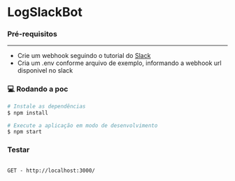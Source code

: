 ﻿# LogSlackBot

### Pré-requisitos
---

- Crie um webhook seguindo o tutorial do [Slack](https://api.slack.com/messaging/webhooks)
- Cria um .env conforme arquivo de exemplo, informando a webhook url disponivel no slack

### 💻 Rodando a poc

```bash
# Instale as dependências
$ npm install

# Execute a aplicação em modo de desenvolvimento
$ npm start
```

### Testar
```

GET - http://localhost:3000/
